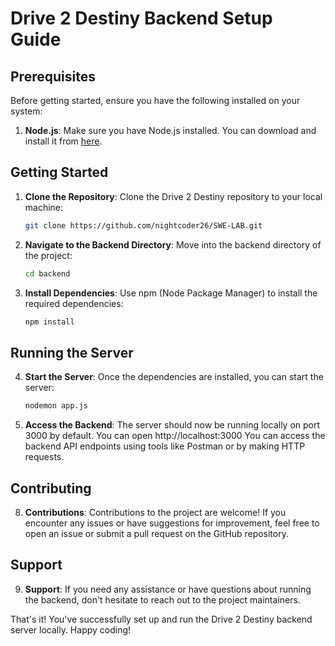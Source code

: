 # Drive 2 Destiny Backend Setup Guide

## Prerequisites

Before getting started, ensure you have the following installed on your system:

1. **Node.js**: Make sure you have Node.js installed. You can download and install it from [here](https://nodejs.org/).

## Getting Started

1. **Clone the Repository**: Clone the Drive 2 Destiny repository to your local machine:

    ```bash
    git clone https://github.com/nightcoder26/SWE-LAB.git
    ```

2. **Navigate to the Backend Directory**: Move into the backend directory of the project:

    ```bash
    cd backend
    ```

3. **Install Dependencies**: Use npm (Node Package Manager) to install the required dependencies:

    ```bash
    npm install
    ```

## Running the Server

4. **Start the Server**: Once the dependencies are installed, you can start the server:

    ```bash
    nodemon app.js
    ```

5. **Access the Backend**: The server should now be running locally on port 3000 by default. You can open http://localhost:3000
   You can access the backend API endpoints using tools like Postman or by making HTTP requests.



## Contributing

8. **Contributions**: Contributions to the project are welcome! If you encounter any issues or have suggestions for improvement, feel free to open an issue or submit a pull request on the GitHub repository.

## Support

9. **Support**: If you need any assistance or have questions about running the backend, don't hesitate to reach out to the project maintainers.

That's it! You've successfully set up and run the Drive 2 Destiny backend server locally. Happy coding!
